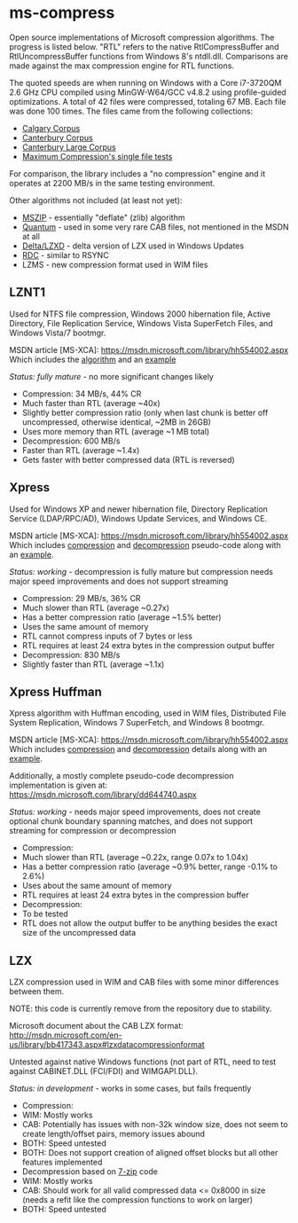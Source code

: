 ms-compress
===========
Open source implementations of Microsoft compression algorithms. The progress is listed below.
"RTL" refers to the native RtlCompressBuffer and RtlUncompressBuffer functions from Windows 8's
ntdll.dll. Comparisons are made against the max compression engine for RTL functions.

The quoted speeds are when running on Windows with a Core i7-3720QM 2.6 GHz CPU compiled using
MinGW-W64/GCC v4.8.2 using profile-guided optimizations. A total of 42 files were compressed,
totaling 67 MB. Each file was done 100 times. The files came from the following collections:
* [Calgary Corpus](http://corpus.canterbury.ac.nz/descriptions/#calgary)
* [Canterbury Corpus](http://corpus.canterbury.ac.nz/descriptions/#cantrbry)
* [Canterbury Large Corpus](http://corpus.canterbury.ac.nz/descriptions/#large)
* [Maximum Compression's single file tests](http://www.maximumcompression.com)

For comparison, the library includes a "no compression" engine and it operates at 2200 MB/s in the
same testing environment.

Other algorithms not included (at least not yet):
 * [MSZIP](https://msdn.microsoft.com/library/bb417343.aspx#microsoftmszipdatacompressionformat) - essentially "deflate" (zlib) algorithm
 * [Quantum](http://en.wikipedia.org/wiki/Quantum_compression) - used in some very rare CAB files, not mentioned in the MSDN at all
 * [Delta/LZXD](https://msdn.microsoft.com/library/bb417345.aspx) - delta version of LZX used in Windows Updates
 * [RDC](https://msdn.microsoft.com/en-us/library/windows/desktop/aa372948.aspx) - similar to RSYNC
 * LZMS - new compression format used in WIM files


LZNT1
-----
Used for NTFS file compression, Windows 2000 hibernation file, Active Directory, File Replication Service, Windows Vista SuperFetch Files, and Windows Vista/7 bootmgr.

MSDN article [MS-XCA]: https://msdn.microsoft.com/library/hh554002.aspx  
Which includes the [algorithm](https://msdn.microsoft.com/library/jj665697.aspx)
and an [example](https://msdn.microsoft.com/library/jj711990.aspx)

_Status: fully mature_ - no more significant changes likely

* Compression:    34 MB/s, 44% CR
 * Much faster than RTL (average ~40x)
 * Slightly better compression ratio (only when last chunk is better off uncompressed, otherwise identical, ~2MB in 26GB)
 * Uses more memory than RTL (average ~1 MB total)
* Decompression: 600 MB/s
 * Faster than RTL (average ~1.4x)
 * Gets faster with better compressed data (RTL is reversed)

Xpress
------
Used for Windows XP and newer hibernation file, Directory Replication Service (LDAP/RPC/AD), Windows Update Services, and Windows CE.

MSDN article [MS-XCA]: https://msdn.microsoft.com/library/hh554002.aspx  
Which includes [compression](https://msdn.microsoft.com/library/hh554053.aspx)
and [decompression](https://msdn.microsoft.com/library/hh536411.aspx)
pseudo-code along with an [example](https://msdn.microsoft.com/library/hh553843.aspx). 

_Status: working_ - decompression is fully mature but compression needs major speed improvements and does not support streaming

* Compression:    29 MB/s, 36% CR
 * Much slower than RTL (average ~0.27x)
 * Has a better compression ratio (average ~1.5% better)
 * Uses the same amount of memory
 * RTL cannot compress inputs of 7 bytes or less
 * RTL requires at least 24 extra bytes in the compression output buffer
* Decompression: 830 MB/s
 * Slightly faster than RTL (average ~1.1x)

Xpress Huffman
--------------
Xpress algorithm with Huffman encoding, used in WIM files, Distributed File System Replication, Windows 7 SuperFetch, and Windows 8 bootmgr.

MSDN article [MS-XCA]: https://msdn.microsoft.com/library/hh554002.aspx  
Which includes [compression](https://msdn.microsoft.com/library/hh554076.aspx)
and [decompression](https://msdn.microsoft.com/library/hh536379.aspx)
details along with an [example](https://msdn.microsoft.com/library/hh536484.aspx). 

Additionally, a mostly complete pseudo-code decompression implementation is given at: https://msdn.microsoft.com/library/dd644740.aspx

_Status: working_ - needs major speed improvements, does not create optional chunk boundary spanning matches, and does not support streaming for compression or decompression

* Compression:
 * Much slower than RTL (average ~0.22x, range 0.07x to 1.04x)
 * Has a better compression ratio (average ~0.9% better, range -0.1% to 2.6%)
 * Uses about the same amount of memory
 * RTL requires at least 24 extra bytes in the compression buffer
* Decompression:
 * To be tested
 * RTL does not allow the output buffer to be anything besides the exact size of the uncompressed data

LZX
---
LZX compression used in WIM and CAB files with some minor differences between them.

NOTE: this code is currently remove from the repository due to stability.

Microsoft document about the CAB LZX format: http://msdn.microsoft.com/en-us/library/bb417343.aspx#lzxdatacompressionformat

Untested against native Windows functions (not part of RTL, need to test against CABINET.DLL (FCI/FDI) and WIMGAPI.DLL).

_Status: in development_ - works in some cases, but fails frequently

* Compression:
 * WIM: Mostly works
 * CAB: Potentially has issues with non-32k window size, does not seem to create length/offset pairs, memory issues abound
 * BOTH: Speed untested
 * BOTH: Does not support creation of aligned offset blocks but all other features implemented
* Decompression based on [7-zip](http://www.7-zip.org/) code
 * WIM: Mostly works
 * CAB: Should work for all valid compressed data <= 0x8000 in size (needs a refit like the compression functions to work on larger)
 * BOTH: Speed untested
